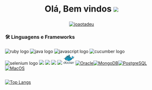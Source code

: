 ###

<h1 align="center">Olá, Bem vindos <img src=https://github.com/TheDudeThatCode/TheDudeThatCode/blob/master/Assets/Earth.gif width="30"> </h1>

###

<div align="center">
  <a href="https://linkedin.com/in/joaotadeu" target="blank">
    <img align="center" src="https://raw.githubusercontent.com/rahuldkjain/github-profile-readme-generator/master/src/images/icons/Social/linked-in-alt.svg" alt="joaotadeu" height="30" width="40" />
  </a>
<div />

###

<h3 align="left">🛠 Linguagens e Frameworks</h3>

###

<div align="left">
  
  <img src="https://cdn.jsdelivr.net/gh/devicons/devicon/icons/ruby/ruby-plain-wordmark.svg" height="36" alt="ruby logo"  />
  <img src="https://cdn.jsdelivr.net/gh/devicons/devicon@latest/icons/java/java-original-wordmark.svg" height="36" alt="java logo" />
  <img src="https://cdn.jsdelivr.net/gh/devicons/devicon@latest/icons/javascript/javascript-original.svg" height="36" alt="javascript logo" />
  <img src="https://icon.icepanel.io/Technology/svg/Cucumber.svg" height="36"  alt="cucumber logo" />
  <img src="https://www.svgrepo.com/show/354321/selenium.svg" height="36" alt="selenium logo" />
  <img src="https://yt3.googleusercontent.com/iD0oePTGV8tZwEEP_WEG2rvyNiQAVfmjhawFMCj17ARjjmw-J70k9NDjSE5QTzD9Vk3ayBU=s160-c-k-c0x00ffffff-no-rj" height="36" />
  <img src="https://www.svgrepo.com/show/355152/oracle.svg" height="36" />
  <img src="https://www.vectorlogo.zone/logos/jenkins/jenkins-icon.svg" height="36" />
  <img src="https://appium.io/docs/en/latest/assets/images/appium-logo-horiz.png" height="36" />
  <img src="https://raw.githubusercontent.com/devicons/devicon/master/icons/docker/docker-original-wordmark.svg" alt="docker" width="36" />
  <a href="https://www.oracle.com/uk/index.html" target="_blank" rel="noreferrer"><img src="https://raw.githubusercontent.com/danielcranney/readme-generator/main/public/icons/skills/oracle-colored.svg" width="36" height="36" alt="Oracle" /></a><a href="https://www.mongodb.com/" target="_blank" rel="noreferrer"><img src="https://raw.githubusercontent.com/danielcranney/readme-generator/main/public/icons/skills/mongodb-colored.svg" width="36" height="36" alt="MongoDB" /></a><a href="https://www.postgresql.org/" target="_blank" rel="noreferrer"><img src="https://raw.githubusercontent.com/danielcranney/readme-generator/main/public/icons/skills/postgresql-colored.svg" width="36" height="36" alt="PostgreSQL" /></a><a href="https://apple.com" target="_blank" rel="noreferrer"><img src="https://raw.githubusercontent.com/danielcranney/readme-generator/main/public/icons/skills/macos-colored.svg" width="36" height="36" alt="MacOS" />
  

##
  
  [![Top Langs](https://github-readme-stats.vercel.app/api/top-langs/?username=joaotadeu&layout=compact&theme=blue-green)](https://github.com/joaotadeu/github-readme-stats) 

###

</div>

###

###
